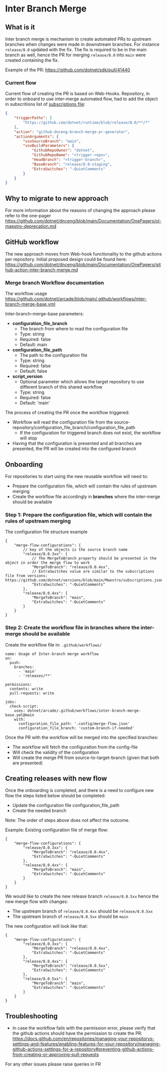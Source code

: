 # Inter Branch Merge

## What is it

Inter branch merge is mechanism to create automated PRs to upstream branches when changes were made in downstream branches. For instance `release/8.0` updated with the fix. The fix is required to be in the main branch as well, hence the PR for merging `release/8.0` into `main` were created containing the fix. 

Example of the PR: https://github.com/dotnet/sdk/pull/41440

### Current flow
Current flow of creating the PR is based on Web-Hooks.
Repository, in order to onboard to use inter-merge automated flow, had to add the object in subscritions list of [subscriptions file](https://github.com/dotnet/versions/blob/616bf3daa90677d8315954f6477f9c78045e0f0f/Maestro/subscriptions.json):

```JSON
{
    "triggerPaths": [
        "https://github.com/dotnet/runtime/blob/release/8.0/**/*"
    ],
    "action": "github-dnceng-branch-merge-pr-generator",
    "actionArguments": {
        "vsoSourceBranch": "main",
        "vsoBuildParameters": {
            "GithubRepoOwner": "dotnet",
            "GithubRepoName": "<trigger-repo>",
            "HeadBranch": "<trigger-branch>",
            "BaseBranch": "release/8.0-staging",
            "ExtraSwitches": "-QuietComments"
        }
    }
}
```

## Why to migrate to new approach
For more information about the reasons of changing the approach please refer to the one-pager https://github.com/dotnet/dnceng/blob/main/Documentation/OnePagers/ol-maestro-deprecation.md

## GitHub workflow
The new approach moves from Web-hook functionality to the github actions per repository. 
Initial proposed design could be found here:
https://github.com/dotnet/dnceng/blob/main/Documentation/OnePagers/github-action-inter-branch-merge.md

### Merge branch Workflow documentation
The workflow usage https://github.com/dotnet/arcade/blob/main/.github/workflows/inter-branch-merge-base.yml

Inter-branch-merge-base parameters: 
- **configuration_file_branch**
    -  The branch from where to read the configuration file
    -  Type: string
    -  Required: false
    -  Default: main 
- **configuration_file_path**
    - The path to the configuration file
    - Type: string
    - Required: false
    - Default: false
- **script_version**
    - Optional parameter which allows the target repository to use different branch of this shared workflow
    - Type: string
    - Required: false
    - Default: 'main'


The process of creating the PR once the workflow triggered: 

- Workflow will read the configuration file from the source-repository/configuration_file_branch/configuration_file_path
  - If the configuration for triggered branch does not exist, the workflow will stop
- Having that the configuration is presented and all branches are presented, the PR will be created into the configured branch 


## Onboarding
For repositories to start using the new reusable workflow will need to:

- Prepare the configuration file, which will contain the rules of upstream merging 
- Create the workflow file accordingly in **branches** where the inter-merge should be available

### Step 1: Prepare the configuration file, which will contain the rules of upstream merging
The configuration file structure example
```JS
{
    "merge-flow-configurations": {
        // key of the objects is the source branch name
        "release/8.0.3xx": {
            // The MergeToBranch property should be presented in the object in order the merge flow to work
            "MergeToBranch": "release/8.0.4xx",
            // ExtraSwitches value are similar to the subscriptions file from versions: https://github.com/dotnet/versions/blob/main/Maestro/subscriptions.json
            "ExtraSwitches": "-QuietComments"
        },
        "release/8.0.4xx": {
            "MergeToBranch": "main",
            "ExtraSwitches": "-QuietComments"
        }
    }
}
```

### Step 2: Create the workflow file in branches where the inter-merge should be available
Create the workflow file in: `.github/workflows/`

```YML
name: Usage of Inter-branch merge workflow
on: 
  push:
    branches:
      - 'main'
      - 'releases/**'

permissions:
  contents: write
  pull-requests: write

jobs:
  check-script:
    uses: dotnet/arcade/.github/workflows/inter-branch-merge-base.yml@main
    with:
      configuration_file_path: '.config/merge-flow.json'
      configuration_file_branch: 'custom-branch-if-needed'
```

Once the PR with the workflow will be merged into the specified branches:

- The workflow will fetch the configuration from the config-file
- Will check the validity of the configuration
- Will create the merge PR from source-to-target-branch (given that both are presented)

## Creating releases with new flow

Once the onboarding is completed, and there is a need to configure new flow the steps listed below should be completed: 
- Update the configuration file configuration_file_path
- Create the needed branch 

Note: The order of steps above does not affect the outcome. 


Example: 
Existing configuration file of merge flow:
```JS
{
    "merge-flow-configurations": {
        "release/8.0.3xx": {
            "MergeToBranch": "release/8.0.4xx",
            "ExtraSwitches": "-QuietComments"
        },
        "release/8.0.4xx": {
            "MergeToBranch": "main",
            "ExtraSwitches": "-QuietComments"
        }
    }
}
```

We would like to create the new release branch `release/8.0.5xx` hence the new merge flow with changes: 
- The upstream branch of `release/8.0.4xx` should be `release/8.0.5xx`
- The upstream branch of `release/8.0.5xx` should be `main`

The new configuration will look like that:
```JS
{
    "merge-flow-configurations": {
        "release/8.0.3xx": {
            "MergeToBranch": "release/8.0.4xx",
            "ExtraSwitches": "-QuietComments"
        },
        "release/8.0.4xx": {
            "MergeToBranch": "release/8.0.5xx",
            "ExtraSwitches": "-QuietComments"
        },
        "release/8.0.5xx": {
            "MergeToBranch": "main",
            "ExtraSwitches": "-QuietComments"
        }
    }
}
```


## Troubleshooting 
- In case the workflow fails with the permission error, please verify that the github actions should have the permission to create the PR:
https://docs.github.com/en/repositories/managing-your-repositorys-settings-and-features/enabling-features-for-your-repository/managing-github-actions-settings-for-a-repository#preventing-github-actions-from-creating-or-approving-pull-requests

For any other issues please raise queries in FR